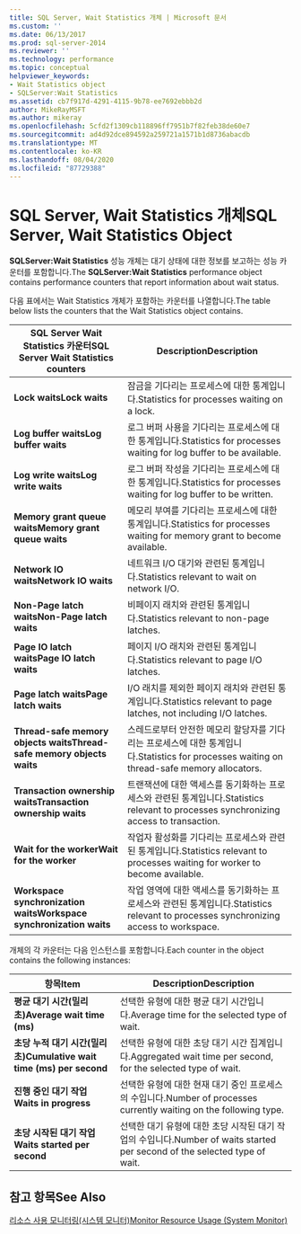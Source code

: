 ```yaml
---
title: SQL Server, Wait Statistics 개체 | Microsoft 문서
ms.custom: ''
ms.date: 06/13/2017
ms.prod: sql-server-2014
ms.reviewer: ''
ms.technology: performance
ms.topic: conceptual
helpviewer_keywords:
- Wait Statistics object
- SQLServer:Wait Statistics
ms.assetid: cb7f917d-4291-4115-9b78-ee7692ebbb2d
author: MikeRayMSFT
ms.author: mikeray
ms.openlocfilehash: 5cfd2f1309cb118896ff7951b7f82feb38de60e7
ms.sourcegitcommit: ad4d92dce894592a259721a1571b1d8736abacdb
ms.translationtype: MT
ms.contentlocale: ko-KR
ms.lasthandoff: 08/04/2020
ms.locfileid: "87729388"
---
```

# <a name="sql-server-wait-statistics-object"></a><span data-ttu-id="200d4-102">SQL Server, Wait Statistics 개체</span><span class="sxs-lookup"><span data-stu-id="200d4-102">SQL Server, Wait Statistics Object</span></span>
  <span data-ttu-id="200d4-103">**SQLServer:Wait Statistics** 성능 개체는 대기 상태에 대한 정보를 보고하는 성능 카운터를 포함합니다.</span><span class="sxs-lookup"><span data-stu-id="200d4-103">The **SQLServer:Wait Statistics** performance object contains performance counters that report information about wait status.</span></span>  
  
 <span data-ttu-id="200d4-104">다음 표에서는 Wait Statistics 개체가 포함하는 카운터를 나열합니다.</span><span class="sxs-lookup"><span data-stu-id="200d4-104">The table below lists the counters that the Wait Statistics object contains.</span></span>  
  
|<span data-ttu-id="200d4-105">SQL Server Wait Statistics 카운터</span><span class="sxs-lookup"><span data-stu-id="200d4-105">SQL Server Wait Statistics counters</span></span>|<span data-ttu-id="200d4-106">Description</span><span class="sxs-lookup"><span data-stu-id="200d4-106">Description</span></span>|  
|-----------------------------------------|-----------------|  
|<span data-ttu-id="200d4-107">**Lock waits**</span><span class="sxs-lookup"><span data-stu-id="200d4-107">**Lock waits**</span></span>|<span data-ttu-id="200d4-108">잠금을 기다리는 프로세스에 대한 통계입니다.</span><span class="sxs-lookup"><span data-stu-id="200d4-108">Statistics for processes waiting on a lock.</span></span>|  
|<span data-ttu-id="200d4-109">**Log buffer waits**</span><span class="sxs-lookup"><span data-stu-id="200d4-109">**Log buffer waits**</span></span>|<span data-ttu-id="200d4-110">로그 버퍼 사용을 기다리는 프로세스에 대한 통계입니다.</span><span class="sxs-lookup"><span data-stu-id="200d4-110">Statistics for processes waiting for log buffer to be available.</span></span>|  
|<span data-ttu-id="200d4-111">**Log write waits**</span><span class="sxs-lookup"><span data-stu-id="200d4-111">**Log write waits**</span></span>|<span data-ttu-id="200d4-112">로그 버퍼 작성을 기다리는 프로세스에 대한 통계입니다.</span><span class="sxs-lookup"><span data-stu-id="200d4-112">Statistics for processes waiting for log buffer to be written.</span></span>|  
|<span data-ttu-id="200d4-113">**Memory grant queue waits**</span><span class="sxs-lookup"><span data-stu-id="200d4-113">**Memory grant queue waits**</span></span>|<span data-ttu-id="200d4-114">메모리 부여를 기다리는 프로세스에 대한 통계입니다.</span><span class="sxs-lookup"><span data-stu-id="200d4-114">Statistics for processes waiting for memory grant to become available.</span></span>|  
|<span data-ttu-id="200d4-115">**Network IO waits**</span><span class="sxs-lookup"><span data-stu-id="200d4-115">**Network IO waits**</span></span>|<span data-ttu-id="200d4-116">네트워크 I/O 대기와 관련된 통계입니다.</span><span class="sxs-lookup"><span data-stu-id="200d4-116">Statistics relevant to wait on network I/O.</span></span>|  
|<span data-ttu-id="200d4-117">**Non-Page latch waits**</span><span class="sxs-lookup"><span data-stu-id="200d4-117">**Non-Page latch waits**</span></span>|<span data-ttu-id="200d4-118">비페이지 래치와 관련된 통계입니다.</span><span class="sxs-lookup"><span data-stu-id="200d4-118">Statistics relevant to non-page latches.</span></span>|  
|<span data-ttu-id="200d4-119">**Page IO latch waits**</span><span class="sxs-lookup"><span data-stu-id="200d4-119">**Page IO latch waits**</span></span>|<span data-ttu-id="200d4-120">페이지 I/O 래치와 관련된 통계입니다.</span><span class="sxs-lookup"><span data-stu-id="200d4-120">Statistics relevant to page I/O latches.</span></span>|  
|<span data-ttu-id="200d4-121">**Page latch waits**</span><span class="sxs-lookup"><span data-stu-id="200d4-121">**Page latch waits**</span></span>|<span data-ttu-id="200d4-122">I/O 래치를 제외한 페이지 래치와 관련된 통계입니다.</span><span class="sxs-lookup"><span data-stu-id="200d4-122">Statistics relevant to page latches, not including I/O latches.</span></span>|  
|<span data-ttu-id="200d4-123">**Thread-safe memory objects waits**</span><span class="sxs-lookup"><span data-stu-id="200d4-123">**Thread-safe memory objects waits**</span></span>|<span data-ttu-id="200d4-124">스레드로부터 안전한 메모리 할당자를 기다리는 프로세스에 대한 통계입니다.</span><span class="sxs-lookup"><span data-stu-id="200d4-124">Statistics for processes waiting on thread-safe memory allocators.</span></span>|  
|<span data-ttu-id="200d4-125">**Transaction ownership waits**</span><span class="sxs-lookup"><span data-stu-id="200d4-125">**Transaction ownership waits**</span></span>|<span data-ttu-id="200d4-126">트랜잭션에 대한 액세스를 동기화하는 프로세스와 관련된 통계입니다.</span><span class="sxs-lookup"><span data-stu-id="200d4-126">Statistics relevant to processes synchronizing access to transaction.</span></span>|  
|<span data-ttu-id="200d4-127">**Wait for the worker**</span><span class="sxs-lookup"><span data-stu-id="200d4-127">**Wait for the worker**</span></span>|<span data-ttu-id="200d4-128">작업자 활성화를 기다리는 프로세스와 관련된 통계입니다.</span><span class="sxs-lookup"><span data-stu-id="200d4-128">Statistics relevant to processes waiting for worker to become available.</span></span>|  
|<span data-ttu-id="200d4-129">**Workspace synchronization waits**</span><span class="sxs-lookup"><span data-stu-id="200d4-129">**Workspace synchronization waits**</span></span>|<span data-ttu-id="200d4-130">작업 영역에 대한 액세스를 동기화하는 프로세스와 관련된 통계입니다.</span><span class="sxs-lookup"><span data-stu-id="200d4-130">Statistics relevant to processes synchronizing access to workspace.</span></span>|  
  
 <span data-ttu-id="200d4-131">개체의 각 카운터는 다음 인스턴스를 포함합니다.</span><span class="sxs-lookup"><span data-stu-id="200d4-131">Each counter in the object contains the following instances:</span></span>  
  
|<span data-ttu-id="200d4-132">항목</span><span class="sxs-lookup"><span data-stu-id="200d4-132">Item</span></span>|<span data-ttu-id="200d4-133">Description</span><span class="sxs-lookup"><span data-stu-id="200d4-133">Description</span></span>|  
|----------|-----------------|  
|<span data-ttu-id="200d4-134">**평균 대기 시간(밀리초)**</span><span class="sxs-lookup"><span data-stu-id="200d4-134">**Average wait time (ms)**</span></span>|<span data-ttu-id="200d4-135">선택한 유형에 대한 평균 대기 시간입니다.</span><span class="sxs-lookup"><span data-stu-id="200d4-135">Average time for the selected type of wait.</span></span>|  
|<span data-ttu-id="200d4-136">**초당 누적 대기 시간(밀리초)**</span><span class="sxs-lookup"><span data-stu-id="200d4-136">**Cumulative wait time (ms) per second**</span></span>|<span data-ttu-id="200d4-137">선택한 유형에 대한 초당 대기 시간 집계입니다.</span><span class="sxs-lookup"><span data-stu-id="200d4-137">Aggregated wait time per second, for the selected type of wait.</span></span>|  
|<span data-ttu-id="200d4-138">**진행 중인 대기 작업**</span><span class="sxs-lookup"><span data-stu-id="200d4-138">**Waits in progress**</span></span>|<span data-ttu-id="200d4-139">선택한 유형에 대한 현재 대기 중인 프로세스의 수입니다.</span><span class="sxs-lookup"><span data-stu-id="200d4-139">Number of processes currently waiting on the following type.</span></span>|  
|<span data-ttu-id="200d4-140">**초당 시작된 대기 작업**</span><span class="sxs-lookup"><span data-stu-id="200d4-140">**Waits started per second**</span></span>|<span data-ttu-id="200d4-141">선택한 대기 유형에 대한 초당 시작된 대기 작업의 수입니다.</span><span class="sxs-lookup"><span data-stu-id="200d4-141">Number of waits started per second of the selected type of wait.</span></span>|  
  
## <a name="see-also"></a><span data-ttu-id="200d4-142">참고 항목</span><span class="sxs-lookup"><span data-stu-id="200d4-142">See Also</span></span>  
 [<span data-ttu-id="200d4-143">리소스 사용 모니터링&#40;시스템 모니터&#41;</span><span class="sxs-lookup"><span data-stu-id="200d4-143">Monitor Resource Usage &#40;System Monitor&#41;</span></span>](monitor-resource-usage-system-monitor.md)  
  
  
